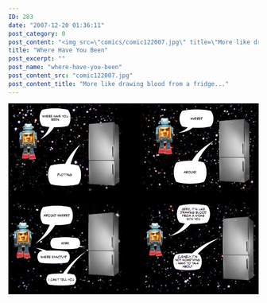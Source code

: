 ```yaml
---
ID: 283
date: "2007-12-20 01:36:11"
post_category: 0
post_content: "<img src=\"comics/comic122007.jpg\" title=\"More like drawing blood from a fridge...\" />"
title: "Where Have You Been"
post_excerpt: ""
post_name: "where-have-you-been"
post_content_src: "comic122007.jpg"
post_content_title: "More like drawing blood from a fridge..."
---
```



[![More like drawing blood from a fridge...](/comics-hi-res/comic122007.jpg)](/comics-hi-res/comic122007.jpg)
